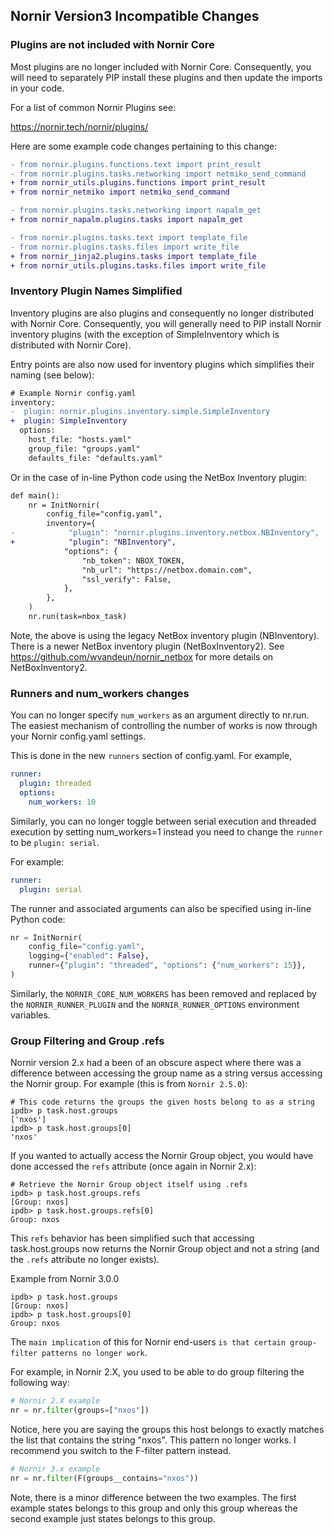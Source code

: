 ## Nornir Version3 Incompatible Changes

### Plugins are not included with Nornir Core

Most plugins are no longer included with Nornir Core. Consequently, you will need to separately PIP install these plugins and then update the imports in your code.

For a list of common Nornir Plugins see:

https://nornir.tech/nornir/plugins/

Here are some example code changes pertaining to this change:

```diff
- from nornir.plugins.functions.text import print_result
- from nornir.plugins.tasks.networking import netmiko_send_command
+ from nornir_utils.plugins.functions import print_result
+ from nornir_netmiko import netmiko_send_command
```

```diff
- from nornir.plugins.tasks.networking import napalm_get
+ from nornir_napalm.plugins.tasks import napalm_get
```

```diff
- from nornir.plugins.tasks.text import template_file
- from nornir.plugins.tasks.files import write_file
+ from nornir_jinja2.plugins.tasks import template_file
+ from nornir_utils.plugins.tasks.files import write_file
```

### Inventory Plugin Names Simplified

Inventory plugins are also plugins and consequently no longer distributed with Nornir Core. Consequently, you will generally need to PIP install Nornir inventory plugins (with the exception of SimpleInventory which is distributed with Nornir Core).

Entry points are also now used for inventory plugins which simplifies their naming (see below):

```diff
# Example Nornir config.yaml
inventory:
-  plugin: nornir.plugins.inventory.simple.SimpleInventory
+  plugin: SimpleInventory
  options:
    host_file: "hosts.yaml"
    group_file: "groups.yaml"
    defaults_file: "defaults.yaml"
```

Or in the case of in-line Python code using the NetBox Inventory plugin:

```diff
def main():
    nr = InitNornir(
        config_file="config.yaml",
        inventory={
-            "plugin": "nornir.plugins.inventory.netbox.NBInventory",
+            "plugin": "NBInventory",
            "options": {
                "nb_token": NBOX_TOKEN,
                "nb_url": "https://netbox.domain.com",
                "ssl_verify": False,
            },
        },
    )
    nr.run(task=nbox_task)
```

Note, the above is using the legacy NetBox inventory plugin (NBInventory). There is a newer NetBox inventory plugin (NetBoxInventory2). See https://github.com/wvandeun/nornir_netbox for more details on NetBoxInventory2.

### Runners and num_workers changes

You can no longer specify `num_workers` as an argument directly to nr.run. The easiest mechanism of controlling the number of works is now through your Nornir config.yaml settings.

This is done in the new `runners` section of config.yaml. For example,

```yaml
runner:
  plugin: threaded
  options:
    num_workers: 10
```

Similarly, you can no longer toggle between serial execution and threaded execution by setting num_workers=1 instead you need to change the `runner` to be `plugin: serial`.

For example:

```yaml
runner:
  plugin: serial
```

The runner and associated arguments can also be specified using in-line Python code:

```python
nr = InitNornir(
    config_file="config.yaml",
    logging={"enabled": False},
    runner={"plugin": "threaded", "options": {"num_workers": 15}},
) 
```

Similarly, the `NORNIR_CORE_NUM_WORKERS` has been removed and replaced by the `NORNIR_RUNNER_PLUGIN` and the `NORNIR_RUNNER_OPTIONS` environment variables.

### Group Filtering and Group .refs

Nornir version 2.x had a been of an obscure aspect where there was a difference between accessing the group name as a string versus accessing the Nornir group. For example (this is from `Nornir 2.5.0`):

```
# This code returns the groups the given hosts belong to as a string
ipdb> p task.host.groups                                                                     
['nxos']
ipdb> p task.host.groups[0]                                                                  
'nxos'
```

If you wanted to actually access the Nornir Group object, you would have done accessed the `refs` attribute (once again in Nornir 2.x):

```
# Retrieve the Nornir Group object itself using .refs
ipdb> p task.host.groups.refs                                                                
[Group: nxos]
ipdb> p task.host.groups.refs[0]                                                             
Group: nxos
```

This `refs` behavior has been simplified such that accessing task.host.groups now returns the Nornir Group object and not a string (and the `.refs` attribute no longer exists).

Example from Nornir 3.0.0

```
ipdb> p task.host.groups                                                                     
[Group: nxos]
ipdb> p task.host.groups[0]                                                                  
Group: nxos
```

The `main implication` of this for Nornir end-users `is that certain group-filter patterns no longer work`.

For example, in Nornir 2.X, you used to be able to do group filtering the following way:

```python
# Nornir 2.X example
nr = nr.filter(groups=["nxos"])
```

Notice, here you are saying the groups this host belongs to exactly matches the list that contains the string "nxos". This pattern no longer works. I recommend you switch to the F-filter pattern instead.

```python
# Nornir 3.x example
nr = nr.filter(F(groups__contains="nxos"))
```

Note, there is a minor difference between the two examples. The first example states belongs to this group and only this group whereas the second example just states belongs to this group.


